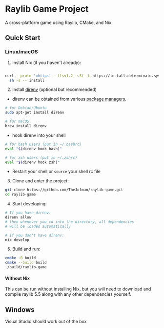 # Raylib Game Project

A cross-platform game using Raylib, CMake, and Nix.

## Quick Start

### Linux/macOS

1. Install Nix (if you haven't already):
```bash

curl --proto '=https' --tlsv1.2 -sSf -L https://install.determinate.systems/nix | \
  sh -s -- install
```

2. Install [direnv](https://direnv.net/) (optional but recommended)
* direnv can be obtained from various [package managers](https://direnv.net/docs/installation.html).
```bash
# for Debian/Ubuntu
sudo apt-get install direnv

# for macOS
brew install direnv
```
* hook direnv into your shell
```bash
# for bash users (put in ~/.bashrc)
eval "$(direnv hook bash)"

# for zsh users (put in ~/.zshrc)
eval "$(direnv hook zsh)"
```
* Restart your shell or `source` your shell rc file

3. Clone and enter the project:
```bash
git clone https://github.com/TheJolman/raylib-game.git
cd raylib-game
```

4. Start developing:
```bash
# If you have direnv:
direnv allow
# then whenever you cd into the directory, all dependencies
# will be loaded automatically

# If you don't have direnv:
nix develop
```

5. Build and run:
```bash
cmake -B build
cmake --build build
./build/raylib-game
```

#### Without Nix

This can be run without installing Nix, but you will need to download and compile raylib 5.5 along with any other dependencies yourself.

## Windows

Visual Studio should work out of the box
